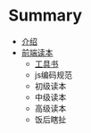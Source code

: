 # Summary

* [介绍](README.md)
* [前端读本](books/qian_duan_du_ben.md)
   * [工具书](books/gongju.md)
   * js编码规范
   * 初级读本
   * 中级读本
   * 高级读本
   * 饭后瞎扯

